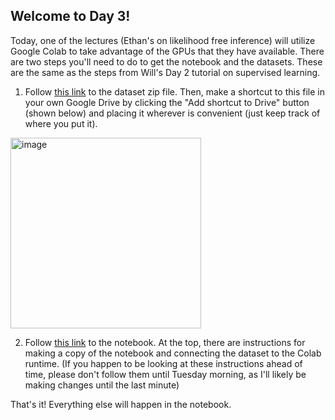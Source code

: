 ## Welcome to Day 3!

Today, one of the lectures (Ethan's on likelihood free inference) will utilize Google Colab to take advantage of the GPUs that they have available. 
There are two steps you'll need to do to get the notebook and the datasets. These are the same as the steps from Will's Day 2 tutorial on supervised learning.

1. Follow [this link](https://drive.google.com/file/d/1VvadCjF1az7g1WUqitLQHvPR5uQuwIG6/view?usp=sharing) to the dataset zip file.
Then, make a shortcut to this file in your own Google Drive by clicking the "Add shortcut to Drive" button (shown below) and placing it
wherever is convenient (just keep track of where you put it). 
<img width="305" alt="image" src="https://github.com/user-attachments/assets/2f0446cd-c410-4282-81ee-a87df6c4fe5f">

2. Follow [this link](https://colab.research.google.com/drive/1a-ZeJRRDJZU-0aQFFiKwGHfAfwFGBf54?usp=sharing) to the notebook.
At the top, there are instructions for making a copy of the notebook and connecting the dataset to the Colab runtime.
(If you happen to be looking at these instructions ahead of time, please don't follow them until Tuesday morning,
as I'll likely be making changes until the last minute)

That's it! Everything else will happen in the notebook.
